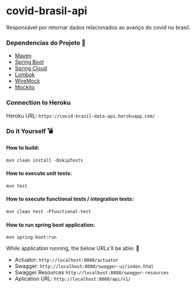 # covid-brasil-api
Responsável por retornar dados relacionados ao avanço do covid no brasil.

### Dependencias do Projeto :wrench:

- [Maven](https://maven.apache.org/guides/index.html)
- [Spring Boot](https://spring.io/projects/spring-boot)
- [Spring Cloud](https://spring.io/projects/spring-cloud)
- [Lombok](https://projectlombok.org/setup/maven)
- [WireMock](https://wiremock.org/docs/spring-boot/)
- [Mockito](https://site.mockito.org/)

### Connection to Heroku

Heroku URL: `https://covid-brazil-data-api.herokuapp.com/`

### Do it Yourself :bomb:

#### How to build:

````
mvn clean install -DskipTests
````

#### How to execute unit tests:

````
mvn test
````

#### How to execute functional tests / integration tests:

````
mvn clean test -Pfunctional-test
````

#### How to run spring boot application:

````
mvn spring-boot:run
````

While application running, the below URLs'll be able: :rocket:

- Actuator: `http://localhost:8080/actuator`
- Swagger: `http://localhost:8080/swagger-ui/index.html`
- Swagger Resources `http://localhost:8080/swagger-resources`
- Aplication URL: `http://localhost:8080/api/v1/`